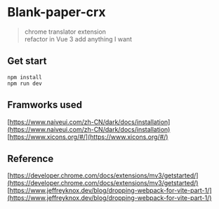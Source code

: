 # Blank-paper-crx

> chrome translator extension  
> refactor in Vue 3
> add anything I want

## Get start

`npm install`  
`npm run dev`

## Framworks used

[https://www.naiveui.com/zh-CN/dark/docs/installation](https://www.naiveui.com/zh-CN/dark/docs/installation)
[https://www.xicons.org/#/](https://www.xicons.org/#/)

## Reference

[https://developer.chrome.com/docs/extensions/mv3/getstarted/](https://developer.chrome.com/docs/extensions/mv3/getstarted/)
[https://www.jeffreyknox.dev/blog/dropping-webpack-for-vite-part-1/](https://www.jeffreyknox.dev/blog/dropping-webpack-for-vite-part-1/)
